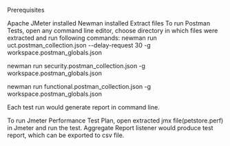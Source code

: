 Prerequisites

Apache JMeter installed
Newman installed
Extract files
To run Postman Tests, open any command line editor, choose directory in which files were extracted and run following commands:
newman run uct.postman_collection.json --delay-request 30 -g workspace.postman_globals.json

newman run security.postman_collection.json -g workspace.postman_globals.json

newman run functional.postman_collection.json -g workspace.postman_globals.json

Each test run would generate report in command line.

To run Jmeter Performance Test Plan, open extracted jmx file(petstore.perf) in Jmeter and run the test. Aggregate Report listener would produce test report, which can be exported to csv file.
